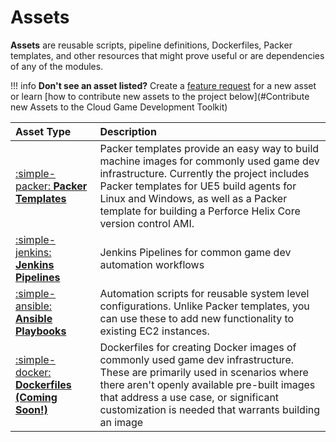 # Assets

**Assets** are reusable scripts, pipeline definitions, Dockerfiles, Packer templates, and other resources that might prove useful or are dependencies of any of the modules.

!!! info
    **Don't see an asset listed?** Create a [feature request](https://github.com/aws-games/cloud-game-development-toolkit/issues/new?assignees=&labels=feature-request&projects=&template=feature_request.yml&title=Feature+request%3A+TITLE) for a new asset or learn [how to contribute new assets to the project below](#Contribute new Assets to the Cloud Game Development Toolkit)

| Asset Type | Description |
| :--------------------------------------------------------------- | :- |
| [:simple-packer: __Packer Templates__](./packer/index.md)              | Packer templates provide an easy way to build machine images for commonly used game dev infrastructure. Currently the project includes Packer templates for UE5 build agents for Linux and Windows, as well as a Packer template for building a Perforce Helix Core version control AMI. |
| [:simple-jenkins: __Jenkins Pipelines__](./jenkins-pipelines/jenkins-pipelines.md) | Jenkins Pipelines for common game dev automation workflows |
| [:simple-ansible: __Ansible Playbooks__](./ansible-playbooks/ansible-playbooks.md)         | Automation scripts for reusable system level configurations. Unlike Packer templates, you can use these to add new functionality to existing EC2 instances. |
| [:simple-docker: __Dockerfiles (Coming Soon!)__](./dockerfiles.md)              | Dockerfiles for creating Docker images of commonly used game dev infrastructure. These are primarily used in scenarios where there aren't openly available pre-built images that address a use case, or significant customization is needed that warrants building an image |
